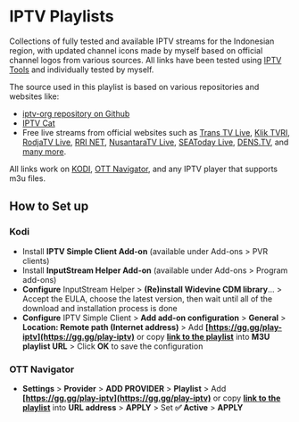 # IPTV Playlists
Collections of fully tested and available IPTV streams for the Indonesian region, with updated channel icons made by myself based on official channel logos from various sources. All links have been tested using [IPTV Tools](http://www.iptvtools.net/?svc=check) and individually tested by myself.

The source used in this playlist is based on various repositories and websites like:
- [iptv-org repository on Github](https://github.com/iptv-org/iptv)
- [IPTV Cat](https://iptvcat.com/indonesia__8)
- Free live streams from official websites such as [Trans TV Live](https://www.transtv.co.id/live), [Klik TVRI](https://klik.tvri.go.id/), [RodjaTV Live](https://rodja.tv/), [RRI NET](https://rri.co.id/stream/video), [NusantaraTV Live](https://nusantaratv.com/live), [SEAToday Live](https://seatoday.com/tv), [DENS.TV](www.dens.tv), and [many more](https://github.com/OngisMbois/IPTV-PREMIUM).

All links work on [KODI](https://kodi.tv/download/), [OTT Navigator](https://ottnav.github.io/faq.html#ott-navigator-app-availability), and any IPTV player that supports m3u files.

## How to Set up
### Kodi
- Install **IPTV Simple Client Add-on** (available under Add-ons > PVR clients)
- Install **InputStream Helper Add-on** (available under Add-ons > Program add-ons)
- **Configure** InputStream Helper > **(Re)install Widevine CDM library**... > Accept the EULA, choose the latest version, then wait until all of the download and installation process is done
- **Configure** IPTV Simple Client > **Add add-on configuration** > **General** > **Location: Remote path (Internet address)** > Add **[https://gg.gg/play-iptv](https://gg.gg/play-iptv)** or copy **[link to the playlist](https://github.com/riotryulianto/iptv-playlists/blob/main/playlist.m3u?raw=true)** into **M3U playlist URL** > Click **OK** to save the configuration
### OTT Navigator
- **Settings** > **Provider** > **ADD PROVIDER** > **Playlist** > Add **[https://gg.gg/play-iptv](https://gg.gg/play-iptv)** or copy **[link to the playlist](https://github.com/riotryulianto/iptv-playlists/blob/main/playlist.m3u?raw=true)** into **URL address** > **APPLY** > Set **✅ Active** > **APPLY**
